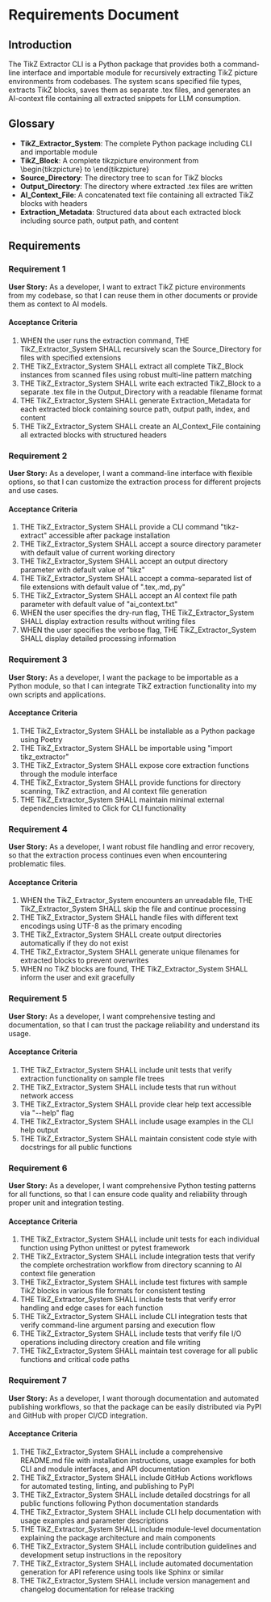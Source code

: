 # Requirements Document

## Introduction

The TikZ Extractor CLI is a Python package that provides both a command-line interface and importable module for recursively extracting TikZ picture environments from codebases. The system scans specified file types, extracts TikZ blocks, saves them as separate .tex files, and generates an AI-context file containing all extracted snippets for LLM consumption.

## Glossary

- **TikZ_Extractor_System**: The complete Python package including CLI and importable module
- **TikZ_Block**: A complete tikzpicture environment from \begin{tikzpicture} to \end{tikzpicture}
- **Source_Directory**: The directory tree to scan for TikZ blocks
- **Output_Directory**: The directory where extracted .tex files are written
- **AI_Context_File**: A concatenated text file containing all extracted TikZ blocks with headers
- **Extraction_Metadata**: Structured data about each extracted block including source path, output path, and content

## Requirements

### Requirement 1

**User Story:** As a developer, I want to extract TikZ picture environments from my codebase, so that I can reuse them in other documents or provide them as context to AI models.

#### Acceptance Criteria

1. WHEN the user runs the extraction command, THE TikZ_Extractor_System SHALL recursively scan the Source_Directory for files with specified extensions
2. THE TikZ_Extractor_System SHALL extract all complete TikZ_Block instances from scanned files using robust multi-line pattern matching
3. THE TikZ_Extractor_System SHALL write each extracted TikZ_Block to a separate .tex file in the Output_Directory with a readable filename format
4. THE TikZ_Extractor_System SHALL generate Extraction_Metadata for each extracted block containing source path, output path, index, and content
5. THE TikZ_Extractor_System SHALL create an AI_Context_File containing all extracted blocks with structured headers

### Requirement 2

**User Story:** As a developer, I want a command-line interface with flexible options, so that I can customize the extraction process for different projects and use cases.

#### Acceptance Criteria

1. THE TikZ_Extractor_System SHALL provide a CLI command "tikz-extract" accessible after package installation
2. THE TikZ_Extractor_System SHALL accept a source directory parameter with default value of current working directory
3. THE TikZ_Extractor_System SHALL accept an output directory parameter with default value of "tikz"
4. THE TikZ_Extractor_System SHALL accept a comma-separated list of file extensions with default value of ".tex,.md,.py"
5. THE TikZ_Extractor_System SHALL accept an AI context file path parameter with default value of "ai_context.txt"
6. WHEN the user specifies the dry-run flag, THE TikZ_Extractor_System SHALL display extraction results without writing files
7. WHEN the user specifies the verbose flag, THE TikZ_Extractor_System SHALL display detailed processing information

### Requirement 3

**User Story:** As a developer, I want the package to be importable as a Python module, so that I can integrate TikZ extraction functionality into my own scripts and applications.

#### Acceptance Criteria

1. THE TikZ_Extractor_System SHALL be installable as a Python package using Poetry
2. THE TikZ_Extractor_System SHALL be importable using "import tikz_extractor"
3. THE TikZ_Extractor_System SHALL expose core extraction functions through the module interface
4. THE TikZ_Extractor_System SHALL provide functions for directory scanning, TikZ extraction, and AI context file generation
5. THE TikZ_Extractor_System SHALL maintain minimal external dependencies limited to Click for CLI functionality

### Requirement 4

**User Story:** As a developer, I want robust file handling and error recovery, so that the extraction process continues even when encountering problematic files.

#### Acceptance Criteria

1. WHEN the TikZ_Extractor_System encounters an unreadable file, THE TikZ_Extractor_System SHALL skip the file and continue processing
2. THE TikZ_Extractor_System SHALL handle files with different text encodings using UTF-8 as the primary encoding
3. THE TikZ_Extractor_System SHALL create output directories automatically if they do not exist
4. THE TikZ_Extractor_System SHALL generate unique filenames for extracted blocks to prevent overwrites
5. WHEN no TikZ blocks are found, THE TikZ_Extractor_System SHALL inform the user and exit gracefully

### Requirement 5

**User Story:** As a developer, I want comprehensive testing and documentation, so that I can trust the package reliability and understand its usage.

#### Acceptance Criteria

1. THE TikZ_Extractor_System SHALL include unit tests that verify extraction functionality on sample file trees
2. THE TikZ_Extractor_System SHALL include tests that run without network access
3. THE TikZ_Extractor_System SHALL provide clear help text accessible via "--help" flag
4. THE TikZ_Extractor_System SHALL include usage examples in the CLI help output
5. THE TikZ_Extractor_System SHALL maintain consistent code style with docstrings for all public functions

### Requirement 6

**User Story:** As a developer, I want comprehensive Python testing patterns for all functions, so that I can ensure code quality and reliability through proper unit and integration testing.

#### Acceptance Criteria

1. THE TikZ_Extractor_System SHALL include unit tests for each individual function using Python unittest or pytest framework
2. THE TikZ_Extractor_System SHALL include integration tests that verify the complete orchestration workflow from directory scanning to AI context file generation
3. THE TikZ_Extractor_System SHALL include test fixtures with sample TikZ blocks in various file formats for consistent testing
4. THE TikZ_Extractor_System SHALL include tests that verify error handling and edge cases for each function
5. THE TikZ_Extractor_System SHALL include CLI integration tests that verify command-line argument parsing and execution flow
6. THE TikZ_Extractor_System SHALL include tests that verify file I/O operations including directory creation and file writing
7. THE TikZ_Extractor_System SHALL maintain test coverage for all public functions and critical code paths

### Requirement 7

**User Story:** As a developer, I want thorough documentation and automated publishing workflows, so that the package can be easily distributed via PyPI and GitHub with proper CI/CD integration.

#### Acceptance Criteria

1. THE TikZ_Extractor_System SHALL include a comprehensive README.md file with installation instructions, usage examples for both CLI and module interfaces, and API documentation
2. THE TikZ_Extractor_System SHALL include GitHub Actions workflows for automated testing, linting, and publishing to PyPI
3. THE TikZ_Extractor_System SHALL include detailed docstrings for all public functions following Python documentation standards
4. THE TikZ_Extractor_System SHALL include CLI help documentation with usage examples and parameter descriptions
5. THE TikZ_Extractor_System SHALL include module-level documentation explaining the package architecture and main components
6. THE TikZ_Extractor_System SHALL include contribution guidelines and development setup instructions in the repository
7. THE TikZ_Extractor_System SHALL include automated documentation generation for API reference using tools like Sphinx or similar
8. THE TikZ_Extractor_System SHALL include version management and changelog documentation for release tracking